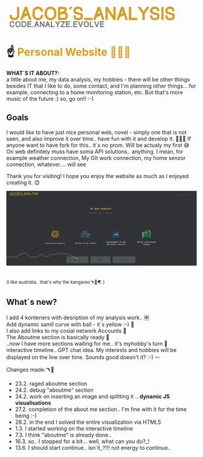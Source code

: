 ![Vizualizace](https://github.com/JacobBersheba89/New_website/blob/main/img/logo.png?raw=true)
<h1>☝️<span style="color:#dd9e15"> Personal Website 🦘👨‍🚀</span></h1>

**WHAT´S IT ABOUT?:** <br>
a little about me, my data analysis, my hobbies - there will be other things besides IT that I like to do, some contact, and I'm planning other things... for example, connecting to a home monitoring station, etc. But that's more music of the future :)
so, go on!! :-)

## Goals
I would like to have just nice personal web, novel - simply one that is not seen, and also improve it over time.. have fun with it and develop it. 🙏🧑‍💻
If anyone want to have fork for this.. it´s no prom. Will be actualy my first 😅
On web definitely muss have soma API solutions.. anything. I mean, for example weather connection, My GIt work connection, my home senzor connection, whatever.... will see 

Thank you for visiting! I hope you enjoy the website as much as I enjoyed creating it. 😊

![Vizualizace](https://github.com/JacobBersheba89/New_website/blob/main/img/5.png?raw=true)<br><br>

<small>(I like australia.. that's why the kangaroo🪃🦘🌏 )</small>

## What´s new? 
I add 4 konteners with desription of my analysis work.. 🈸<br>
Add dynamic samll curve with ball - it´s yellow :-) 🫛<br>
I also add links to my cosial network Accounts 📒<br>
The Aboutme section is basically ready 👦 <br>
..now I have more sections waiting for me.. it's myhobby's turn 🎢<br>
interactive timeline.. GPT chat idea. My interests and hobbies will be displayed on the line over time. Sounds good doesn't it? :-) 〰️<br>


Changes made:🪃🚧
- 23.2. raged aboutme section
- 24.2. debug "aboutme" section
- 24.2. work on inserting an image and splitting it .. **dynamic JS visualisations**
- 27.2. completion of the about me section.. I'm fine with it for the time being :-)
- 28.2. in the end I solved the entire visualization via HTML5
- 1.3.  I started working on the interactive timeline
- 7.3. I think "aboutme" is already done..
- 16.3. so.. I stopped for a bit... well, what can you do?_!
- 13.6. I should start continue.. isn´it_?!!! not energy to continue..
